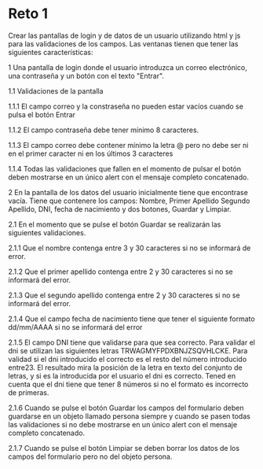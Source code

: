 
# Reto 1

Crear las pantallas de login y de datos de un usuario utilizando html y js para las validaciones de los campos.
Las ventanas tienen que tener las siguientes características:

1 Una pantalla de login donde el usuario introduzca un correo electrónico, una contraseña y un botón con el texto "Entrar".

1.1 Validaciones de la pantalla

1.1.1 El campo correo y la constraseña no pueden estar vacíos cuando se pulsa el botón Entrar

1.1.2 El campo contraseña debe tener mínimo 8 caracteres.

1.1.3 El campo correo debe contener mínimo la letra @ pero no debe ser ni en el primer caracter ni en los últimos 3 caracteres

1.1.4 Todas las validaciones que fallen en el momento de pulsar el botón deben mostrarse en un único alert con el mensaje completo concatenado.

2 En la pantalla de los datos del usuario inicialmente tiene que encontrase vacía. Tiene que contenere los campos: Nombre, Primer Apellido
  Segundo Apellido, DNI, fecha de nacimiento y dos botones, Guardar y Limpiar.

2.1 En el momento que se pulse el botón Guardar se realizarán las siguientes validaciones.

2.1.1 Que el nombre contenga entre 3 y 30 caracteres si no se informará de error.

2.1.2 Que el primer apellido contenga entre 2 y 30 caracteres si no se informará del error.

2.1.3 Que el segundo apellido contenga entre 2 y 30 caracteres si no se informará del error.

2.1.4 Que el campo fecha de nacimiento tiene que tener el siguiente formato dd/mm/AAAA si no se informará del error

2.1.5 El campo DNI tiene que validarse para que sea correcto. Para validar el dni se utilizan las siguientes letras TRWAGMYFPDXBNJZSQVHLCKE. Para validad si el dni introducido el correcto es el resto del número introducido entre23. El resultado mira la posición de la letra en texto del conjunto de letras, y si es la introducida por el usuario el dni es correcto. Tened en cuenta que el dni tiene que tener 8 números si no el formato es incorrecto de primeras.

2.1.6 Cuando se pulse el botón Guardar los campos del formulario deben guardarse en un objeto llamado persona siempre y cuando se pasen todas las validaciones si no debe mostrarse en un único alert con el mensaje completo concatenado.

2.1.7 Cuando se pulse el botón Limpiar se deben borrar los datos de los campos del formulario pero no del objeto persona.

